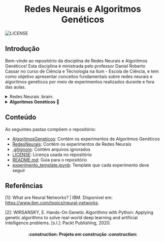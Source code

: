 <h1 align="center"> Redes Neurais e Algoritmos Genéticos </h1>

![LICENSE](https://img.shields.io/badge/LICENSE-GNU%20General%20Public%20License%20v3.0-blue)

## Introdução
Bem-vinde ao repositório da disciplina de Redes Neurais e Algoritmos Genéticos!
Esta disciplina é ministrada pelo professor Daniel Roberto Cassar no curso de Ciência e Técnologia na Ilum - Escola de Ciência, e tem como objetivo apresentar conceitos fundamentais sobre redes neurais e algoritmos genéticos por meio de experimentos realizados durante e fora das aulas.

<details>
<summary>Redes Neurais :brain:</summary>
    
São estruturas inspiradas no cérebro humano, imitando a maneira como os neurônios biológicos sinalizam uns aos outros. As redes neurais são compostas por camadas de nós, contendo uma camada de entrada, uma ou mais camadas ocultas e uma camada de saída. Cada nó, ou neurônio artificial, se conecta a outro e tem um peso e limite associados. Se a saída de qualquer nó individual estiver acima do valor limite especificado, esse nó é ativado, enviando dados para a próxima camada da rede. Caso contrário, nenhum dado é repassado para a próxima camada da rede. As redes neurais dependem de dados de treinamento para aprender e melhorar sua precisão ao longo do tempo. No entanto, uma vez que esses algoritmos de aprendizado são ajustados para precisão, eles são ferramentas poderosas em ciência da computação e inteligência artificial, permitindo classificar e agrupar dados em alta velocidade.
</details>

<details>

__<summary>Algoritmos Genéticos :dna:</summary>__
    
Os algoritmos genéticos são uma família de algoritmos de busca inspirados nos princípios da evolução da natureza. Ao simular o processo de seleção natural e reprodução, eles são capazes de gerar soluções de alta qualidade para diversos problemas relacionados à busca, otimização e aprendizado. A sua analogia com a evolução natural permite que os algoritmos genéticos superem os desafios encontrados pelos algoritmos de busca e otimização convencionais, principalmente em problemas com uma grande quantidade de parâmetros e representações matemáticas complexas.
</details>

## Conteúdo
As seguintes pastas compõem o repositório:
- [AlgoritmosGeneticos](https://github.com/Marihbn/Redes-Neurais/tree/main/AlgoritmosGeneticos): Contém os experimentos de Algoritmos Genéticos
- [RedesNeurais](https://github.com/Marihbn/Redes-Neurais/tree/main/RedesNeurais): Contém os experimentos de Redes Neurais
- [.gitignore](https://github.com/Marihbn/Redes-Neurais/blob/main/.gitignore): Contém arquivos ignorados
- [LICENSE](https://github.com/Marihbn/Redes-Neurais/blob/main/LICENSE): Licença usada no repositório
- [README.md](https://github.com/Marihbn/Redes-Neurais/blob/main/README.md): Guia para o repositório
- [experimento_template.ipynb](https://github.com/Marihbn/Redes-Neurais/blob/main/experimento_template.ipynb): Template que cada experimento deve seguir

## Referências
[1]: What are Neural Networks? | IBM. Disponível em: https://www.ibm.com/topics/neural-networks.


[2]: WIRSANSKY, E. Hands-On Genetic Algorithms with Python: Applying genetic algorithms to solve real-world deep learning and artificial intelligence problems. [s.l.]: Packt Publishing, 2020.

<h4 align="center"> 
    :construction:  Projeto em construção  :construction:
</h4>